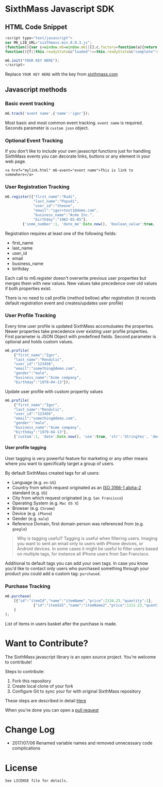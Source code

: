 # SixthMass Javascript SDK

## HTML Code Snippet

```javascript
<script type="text/javascript">
var M6_LIB_URL="sixthmass.min.0.0.3.js";
(function(){var c=window.m6=window.m6||[];c.factory=function(a){return function(){var b=Array.prototype.slice.call(arguments);b.unshift(a);c.push(b);return c}};for(var b=["init","track","profile","purchase","register"],d=0;d<b.length;d++){var e=b[d];c[e]=c.factory(e)}var a=document.createElement("script");a.type="text/javascript";a.async=!0;a.src="//storage.googleapis.com/zivoradjscdn/"+M6_LIB_URL;b=document.getElementsByTagName("script")[0];b.parentNode.insertBefore(a,b);var f=!1;a.onload=a.onreadystatechange=
function(){f||this.readyState&&"loaded"!==this.readyState&&"complete"!==this.readyState||(f=!0,a.onload=a.onreadystatechange=null,window.m6=_m6_init())}})();

m6.init("YOUR KEY HERE");
</script>
```

Replace `YOUR KEY HERE` with the key from [sixthmass.com](http://www.sixthmass.com)

## Javascript methods

### Basic event tracking

```javascript
m6.track('event name',{'name':'igor'});
```

Most basic and most common event tracking.
`event name` is required. Seconds parameter is `custom json` object.

### Optional Event Tracking
If you don't like to include your own javascript functions just for handling SixthMass events you can decorate links, buttons or any element in your web page.

```
<a href="mylink.html" m6-event="event name">This is link to somewhere</a>
```

### User Registration Tracking

```javascript
m6.register({"first_name":"Rudi",
			 "last_name":"Popudi",
			 "user_id":"theone",
			 "email":"igor+test1@demo.com",
			 "business_name":"Acme Inc.",
			 "birthday":"1982-05-05"},
		{'some_number':1, 'date_me':Date.now(), 'boolean_value':true, 'string_value':'StringYes', 'decimal_value':0.1});
```

Registration requires at least one of the following fields:
- first_name
- last_name
- user_id
- email
- business_name
- birthday

Each call to m6.register doesn't overwrite previous user properties but merges them with new values. New values take precedence over old values if both properties exist.

There is no need to call profile (method bellow) after registration (it records default registration event and creates/updates user profile)

### User Profile Tracking

Every time user profile is updated SixthMass accomuluates the properties. Newer properties take precedence over existing user profile properties.
First parameter is JSON Object with predefined fields. Second parameter is optional and holds custom values.

```javascript
m6.profile(
	{"first_name":"Igor",
	"last_name":"Rendulic",
	"user_id":"123456",
	"email":"something@demo.com",
	"gender":"male",
	"business_name":"Acme company",
	"birthday":"1979-04-13"});
```

Update user profile with custom propertiy values

```javascript
m6.profile(
	{"first_name":"Igor",
	"last_name":"Rendulic",
	"user_id":"123456",
	"email":"something@demo.com",
	"gender":"male",
	"business_name":"Acme company",
	"birthday":"1979-04-13"},
	{'custom':1, 'date':Date.now(), 'use':true, 'str':'StringYes', 'decimal':0.1});
```

#### User profile tagging

User tagging is very powerful feature for marketing or any other means where you want to specifically target a group of users.

By default SixthMass created tags for all users:
- Language (e.g. `en-US`)
- Country from which request originated as an [ISO 3166-1 alpha-2](https://en.wikipedia.org/wiki/ISO_3166-1_alpha-2) standard (e.g. `US`)
- City from which request originated (e.g. `San Francisco`)
- Operating System (e.g. `Mac OS X`)
- Browser (e.g. `Chrome`)
- Device (e.g. `iPhone`)
- Gender (e.g. `male`)
- Reference Domain, first domain person was referenced from (e.g. `google`)

> Why is tagging useful?
> Tagging is useful when filtering users. Imaging you want to sent an email only to users with iPhone devices, or Android devices. In some cases it might be useful to filter users based on multiple tags, for instance all iPhone users from San Francisco. 

Additional to default tags you can add your own tags. In case you know you'd like to contact only users who purchased something through your product you could add a custom tag: `purchased`. 

### Purchase Tracking

```javascript
m6.purchase(
	[{"id":"itemId","name":"itemName","price":2134.23,"quantity":1},
			 {"id":"itemId2","name":"itemName2","price":1111.23,"quantity":2}
	]
);
```

List of items in users basket after the purchase is made.

<a name="want-to-contribute"></a>
# Want to Contribute?

The SixthMass javascript library is an open source project. You're welcome to contribute!

Steps to contribute:
1. Fork this repository
2. Create local clone of your fork
3. Configure Git to sync your for with original SixthMass repository

These steps are described in detail [Here](https://help.github.com/articles/fork-a-repo/)

When you're done you can open a [pull request](https://help.github.com/articles/about-pull-requests/)


<a name="changelog"></a>
# Change Log
- 2017/07/06 Renamed variable names and removed unnecessary code complications

<a name="License"></a>
# License

```
See LICENSE file for details.
```

